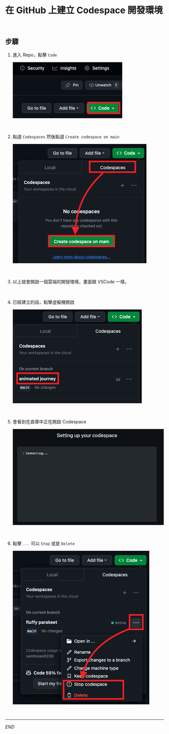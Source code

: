 # 在 GitHub 上建立 Codespace 開發環境

</br>

## 步驟
1. 進入 Repo，點擊 `Code`

    ![](images/img_14.png)

</br>

2. 點選 `Codespaces` 然後點選 `Create codespace on main`

    ![](images/img_15.png)

</br>

3. 以上就會開啟一個雲端的開發環境，畫面跟 VSCode 一樣。

</br>

4. 已經建立的話，點擊虛擬機開啟

    ![](images/img_16.png)

</br>

5. 會看到在倉庫中正在開啟 Codespace

    ![](images/img_01.png)

</br>

6. 點擊 `...` 可以 `Stop` 或是 `Delete` 

    ![](images/img_17.png)

</br>

---

_END_